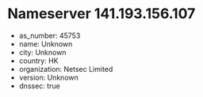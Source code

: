 # Nameserver 141.193.156.107

* as_number: 45753
* name: Unknown
* city: Unknown
* country: HK
* organization: Netsec Limited
* version: Unknown
* dnssec: true
